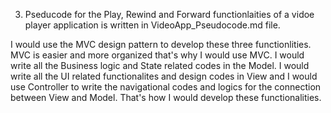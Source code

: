 3. Pseducode for the Play, Rewind and Forward functionlaities of a vidoe player application is written in VideoApp_Pseudocode.md file.

I would use the MVC design pattern to develop these three functionlities. MVC is easier and more organized that's why I would use MVC.
I would write all the Business logic and State related codes in the Model.
I would write all the UI related functionalites and design codes in View and I would use Controller to write the
navigational codes and logics for the connection between View and Model. That's how I would develop these functionalities.